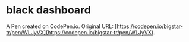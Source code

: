 # black dashboard

A Pen created on CodePen.io. Original URL: [https://codepen.io/bigstar-tr/pen/WLJyVX](https://codepen.io/bigstar-tr/pen/WLJyVX).


